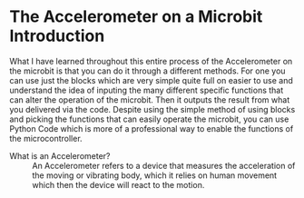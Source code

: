 # The Accelerometer on a Microbit Introduction
What I have learned throughout this entire process of the Accelerometer on the microbit is that you can do it through a different methods. For one you can use just the blocks which are very simple quite full on easier to use and understand the idea of inputing the many different specific functions that can alter the operation of the microbit. Then it outputs the result from what you delivered via the code. Despite using the simple method of using blocks and picking the functions that can easily operate the microbit, you can use Python Code which is more of a professional way to enable the functions of the microcontroller. 

<dt> What is an Accelerometer?
  <dd> An Accelerometer refers to a device that measures the acceleration of the moving or vibrating body, which it relies on human movement which then the device will react to the motion. 
    
 
